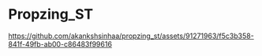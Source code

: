 # Propzing_ST


https://github.com/akankshsinhaa/propzing_st/assets/91271963/f5c3b358-841f-49fb-ab00-c86483f99616

